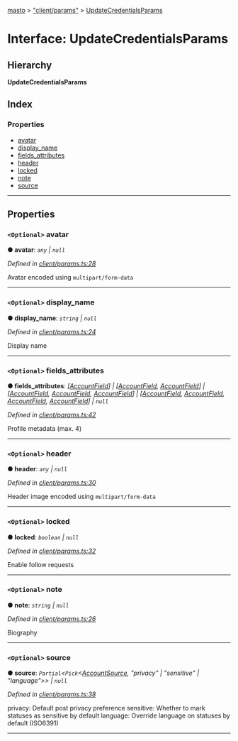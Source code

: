 [masto](../README.md) > ["client/params"](../modules/_client_params_.md) > [UpdateCredentialsParams](../interfaces/_client_params_.updatecredentialsparams.md)

# Interface: UpdateCredentialsParams

## Hierarchy

**UpdateCredentialsParams**

## Index

### Properties

* [avatar](_client_params_.updatecredentialsparams.md#avatar)
* [display_name](_client_params_.updatecredentialsparams.md#display_name)
* [fields_attributes](_client_params_.updatecredentialsparams.md#fields_attributes)
* [header](_client_params_.updatecredentialsparams.md#header)
* [locked](_client_params_.updatecredentialsparams.md#locked)
* [note](_client_params_.updatecredentialsparams.md#note)
* [source](_client_params_.updatecredentialsparams.md#source)

---

## Properties

<a id="avatar"></a>

### `<Optional>` avatar

**● avatar**: *`any` \| `null`*

*Defined in [client/params.ts:28](https://github.com/neet/masto.js/blob/886ec98/src/client/params.ts#L28)*

Avatar encoded using `multipart/form-data`

___
<a id="display_name"></a>

### `<Optional>` display_name

**● display_name**: *`string` \| `null`*

*Defined in [client/params.ts:24](https://github.com/neet/masto.js/blob/886ec98/src/client/params.ts#L24)*

Display name

___
<a id="fields_attributes"></a>

### `<Optional>` fields_attributes

**● fields_attributes**: *[[AccountField](_entities_account_.accountfield.md)] \| [[AccountField](_entities_account_.accountfield.md), [AccountField](_entities_account_.accountfield.md)] \| [[AccountField](_entities_account_.accountfield.md), [AccountField](_entities_account_.accountfield.md), [AccountField](_entities_account_.accountfield.md)] \| [[AccountField](_entities_account_.accountfield.md), [AccountField](_entities_account_.accountfield.md), [AccountField](_entities_account_.accountfield.md), [AccountField](_entities_account_.accountfield.md)] \| `null`*

*Defined in [client/params.ts:42](https://github.com/neet/masto.js/blob/886ec98/src/client/params.ts#L42)*

Profile metadata (max. 4)

___
<a id="header"></a>

### `<Optional>` header

**● header**: *`any` \| `null`*

*Defined in [client/params.ts:30](https://github.com/neet/masto.js/blob/886ec98/src/client/params.ts#L30)*

Header image encoded using `multipart/form-data`

___
<a id="locked"></a>

### `<Optional>` locked

**● locked**: *`boolean` \| `null`*

*Defined in [client/params.ts:32](https://github.com/neet/masto.js/blob/886ec98/src/client/params.ts#L32)*

Enable follow requests

___
<a id="note"></a>

### `<Optional>` note

**● note**: *`string` \| `null`*

*Defined in [client/params.ts:26](https://github.com/neet/masto.js/blob/886ec98/src/client/params.ts#L26)*

Biography

___
<a id="source"></a>

### `<Optional>` source

**● source**: *`Partial`<`Pick`<[AccountSource](_entities_account_.accountsource.md), "privacy" \| "sensitive" \| "language">> \| `null`*

*Defined in [client/params.ts:38](https://github.com/neet/masto.js/blob/886ec98/src/client/params.ts#L38)*

privacy: Default post privacy preference sensitive: Whether to mark statuses as sensitive by default language: Override language on statuses by default (ISO6391)

___

